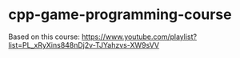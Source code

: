 # cpp-game-programming-course
Based on this course: https://www.youtube.com/playlist?list=PL_xRyXins848nDj2v-TJYahzvs-XW9sVV
